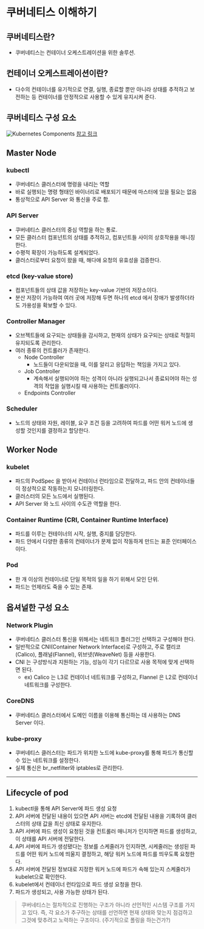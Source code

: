 # 쿠버네티스 이해하기

## 쿠버네티스란?
* 쿠버네티스는 컨테이너 오케스트레이션을 위한 솔루션.

## 컨테이너 오케스트레이션이란?
* 다수의 컨테이너를 유기적으로 연결, 실행, 종료할 뿐만 아니라 상태를 추적하고 보전하는 등 컨테이너를 안정적으로 사용할 수 있게 유지시켜 준다.

## 쿠버네티스 구성 요소
![Kubernetes Components](images/kubernetes_components.png)
[참고 링크](https://medium.com/devops-mojo/kubernetes-architecture-overview-introduction-to-k8s-architecture-and-understanding-k8s-cluster-components-90e11eb34ccd)

## Master Node

### kubectl
* 쿠버네티스 클러스터에 명령을 내리는 역할
* 바로 실행되는 명령 형태인 바이너리로 배포되기 때문에 마스터에 있을 필요는 없음
* 통상적으로 API Server 와 통신을 주로 함.

### API Server
* 쿠버네티스 클러스터의 중심 역할을 하는 통로.
* 모든 클러스터 컴포넌트의 상태를 추적하고, 컴포넌트들 사이의 상호작용을 매니징한다.
* 수평적 확장이 가능하도록 설계되었다.
* 클러스터로부터 요청이 왔을 때, 해다애 요청의 유효성을 검증한다.

### etcd (key-value store)
* 컴포넌트들의 상태 값을 저장하는 key-value 기반의 저장소이다.
* 분산 저장이 가능하여 여러 곳에 저장해 두면 하나의 etcd 에서 장애가 발생하더라도 가용성을 확보할 수 있다.

### Controller Manager
* 오브젝트들에 요구되는 상태들을 감시하고, 현재의 상태가 요구되는 상태로 적절히 유지되도록 관리한다.
* 여러 종류의 컨트롤러가 존재한다.
  * Node Controller
    * 노드들이 다운되었을 때, 이를 알리고 응답하는 책임을 가지고 있다.
  * Job Controller
    * 계속해서 실행되어야 하는 성격이 아니라 실행되고나서 종료되어야 하는 성격의 작업을 실행시킬 때 사용하는 컨트롤러이다.
  * Endpoints Controller

### Scheduler
* 노드의 상태와 자원, 레이블, 요구 조건 등을 고려하여 파드를 어떤 워커 노드에 생성할 것인지를 결정하고 할당한다.

## Worker Node

### kubelet
* 파드의 PodSpec 을 받아서 컨테이너 런타임으로 전달하고, 파드 안의 컨테이너들이 정상적으로 작동하는지 모니터링한다.
* 클러스터의 모든 노드에서 실행된다.
* API Server 와 노드 사이의 수도관 역할을 한다.

### Container Runtime (CRI, Container Runtime Interface)
* 파드를 이루는 컨테이너의 시작, 실행, 중지를 담당한다.
* 파드 안에서 다양한 종류의 컨테이너가 문제 없이 작동하게 만드는 표준 인터페이스이다.

### Pod
* 한 개 이상의 컨테이너로 단일 목적의 일을 하기 위해서 모인 단위.
* 파드는 언제라도 죽을 수 있는 존재.

## 옵셔널한 구성 요소

### Network Plugin
* 쿠버네티스 클러스터 통신을 위해서는 네트워크 플러그인 선택하고 구성해야 한다.
* 일반적으로 CNI(Container Network Interface)로 구성하고, 주로 캘리코(Calico), 플래널(Flannel), 위브넷(WeaveNet) 등을 사용한다.
* CNI 는 구성방식과 지원하는 기능, 성능이 각기 다르므로 사용 목적에 맞게 선택하면 된다.
  * ex) Calico 는 L3로 컨테이너 네트워크를 구성하고, Flannel 은 L2로 컨테이너 네트워크를 구성한다.

### CoreDNS
* 쿠버네티스 클러스터에서 도메인 이름을 이용해 통신하는 데 사용하는 DNS Server 이다.

### kube-proxy
* 쿠버네티스 클러스터는 파드가 위치한 노드에 kube-proxy를 통해 파드가 통신할 수 있는 네트워크를 설정한다.
* 실제 통신은 br_netfilter와 iptables로 관리한다.

---

## Lifecycle of pod
1. kubectl을 통해 API Server에 파드 생성 요청
2. API 서버에 전달된 내용이 있으면 API 서버는 etcd에 전달된 내용을 기록하여 클러스터의 상태 값을 최신 상태로 유지한다.
3. API 서버에 파드 생성이 요청된 것을 컨트롤러 매니저가 인지하면 파드를 생성하고, 이 상태를 API 서버에 전달한다.
4. API 서버에 파드가 생성됐다는 정보를 스케줄러가 인지하면, 시케줄러는 생성된 파드를 어떤 워커 노드에 띄울지 결정하고, 해당 워커 노드에 파드를 띄우도록 요청한다.
5. API 서버에 전달된 정보대로 지정한 워커 노드에 파드가 속해 있는지 스케줄러가 kubelet으로 확인한다.
6. kubelet에서 컨테이너 런타임으로 파드 생성 요청을 한다.
7. 파드가 생성되고, 사용 가능한 상태가 된다.

> 쿠버네티스는 절차적으로 진행하는 구조가 아니라 선언적인 시스템 구조를 가지고 있다.
> 즉, 각 요소가 추구하는 상태를 선언하면 현재 상태와 맞는지 점검하고 그것에 맞추려고 노력하는 구조이다.
> (주기적으로 폴링을 하는건가?)
